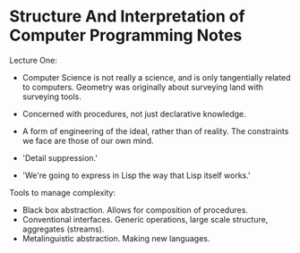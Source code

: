 # Structure And Interpretation of Computer Programming Notes

Lecture One:

- Computer Science is not really a science, and is only tangentially related to
  computers.  Geometry was originally about surveying land with surveying tools.

- Concerned with procedures, not just declarative knowledge.

- A form of engineering of the ideal, rather than of reality.  The constraints
  we face are those of our own mind.

- 'Detail suppression.'

- 'We're going to express in Lisp the way that Lisp itself works.'

Tools to manage complexity:
- Black box abstraction.  Allows for composition of procedures.
- Conventional interfaces.  Generic operations, large scale structure,
  aggregates (streams).
- Metalinguistic abstraction.  Making new languages.
    
